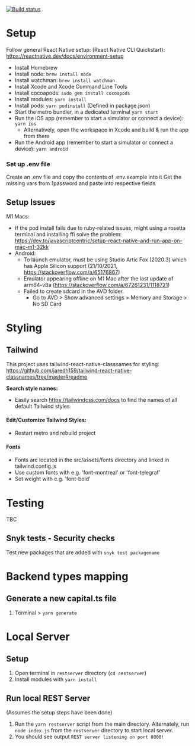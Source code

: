 [![Build status](https://build.appcenter.ms/v0.1/apps/348fdd6b-755a-4285-a825-ac20cb8dffab/branches/main/badge)](https://appcenter.ms)

# Setup

Follow general React Native setup: (React Native CLI Quickstart): https://reactnative.dev/docs/environment-setup

- Install Homebrew
- Install node: `brew install node`
- Install watchman: `brew install watchman`
- Install Xcode and Xcode Command Line Tools
- Install cocoapods: `sudo gem install cocoapods`
- Install modules: `yarn install`
- Install pods: `yarn podinstall` (Defined in package.json)
- Start the metro bundler, in a dedicated terminal `yarn start`
- Run the iOS app (remember to start a simulator or connect a device): `yarn ios`
  - Alternatively, open the workspace in Xcode and build & run the app from there
- Run the Android app (remember to start a simulator or connect a device): `yarn android`

### Set up .env file

Create an .env file and copy the contents of .env.example into it
Get the missing vars from 1password and paste into respective fields

## Setup Issues

M1 Macs:

- If the pod install fails due to ruby-related issues, might using a rosetta terminal and installing ffi solve the problem: https://dev.to/javascriptcentric/setup-react-native-and-run-app-on-mac-m1-32kk
- Android:
  - To launch emulator, must be using Studio Artic Fox (2020.3) which has Apple Silicon support (21/10/2021, https://stackoverflow.com/a/65176867)
  - Emulator appearing offline on M1 Mac after the last update of arm64-v8a (https://stackoverflow.com/a/67261231/1118721)
  - Failed to create sdcard in the AVD folder.
    - Go to AVD > Show advanced settings > Memory and Storage > No SD Card

# Styling

## Tailwind

This project uses tailwind-react-native-classnames for styling: https://github.com/jaredh159/tailwind-react-native-classnames/tree/master#readme

**Search style names:**

- Easily search https://tailwindcss.com/docs to find the names of all default Tailwind styles

#### Edit/Customize Tailwind Styles:

- Restart metro and rebuild project

#### Fonts

- Fonts are located in the src/assets/fonts directory and linked in tailwind.config.js
- Use custom fonts with e.g. 'font-montreal' or 'font-telegraf'
- Set weight with e.g. 'font-bold'

# Testing

TBC

## Snyk tests - Security checks

Test new packages that are added with `snyk test packagename`

# Backend types mapping

## Generate a new capital.ts file

1. Terminal > `yarn generate`

# Local Server

## Setup

1. Open terminal in `restserver` directory (`cd restserver`)
2. Install modules with `yarn install`

## Run local REST Server

(Assumes the setup steps have been done)

1. Run the `yarn restserver` script from the main directory. Alternately, run `node index.js` from the `restserver` directory to start local server.
2. You should see output `REST server listening on port 8000!`
